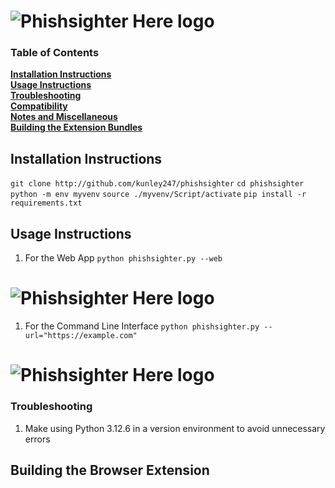# ![Phishsighter Here logo](https://github.com/kunley247/phishsighter/blob/main/static/image.jpg) 


### Table of Contents
**[Installation Instructions](#installation-instructions)**<br>
**[Usage Instructions](#usage-instructions)**<br>
**[Troubleshooting](#troubleshooting)**<br>
**[Compatibility](#compatibility)**<br>
**[Notes and Miscellaneous](#notes-and-miscellaneous)**<br>
**[Building the Extension Bundles](#building-the-extension-bundles)**<br>

## Installation Instructions
```git clone http://github.com/kunley247/phishsighter```
```cd phishsighter```
```python -m env myvenv```
```source ./myvenv/Script/activate```
```pip install -r requirements.txt```

## Usage Instructions
1. For the Web App
  ``` python phishsighter.py --web ```

# ![Phishsighter Here logo](https://github.com/kunley247/phishsighter/blob/main/screenshots/gui.png) 

1. For the Command Line Interface
  ``` python phishsighter.py --url="https://example.com" ```

# ![Phishsighter Here logo](https://github.com/kunley247/phishsighter/blob/main/screenshots/cli.png) 


### Troubleshooting
1. Make using Python 3.12.6 in a version environment to avoid unnecessary errors 

## Building the Browser Extension
